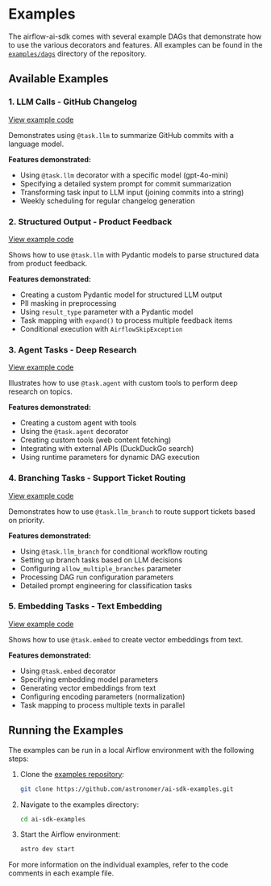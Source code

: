 # Examples

The airflow-ai-sdk comes with several example DAGs that demonstrate how to use the various decorators and features. All examples can be found in the [`examples/dags`](https://github.com/astronomer/airflow-ai-sdk/tree/main/examples/dags) directory of the repository.

## Available Examples

### 1. LLM Calls - GitHub Changelog

[View example code](https://github.com/astronomer/airflow-ai-sdk/blob/main/examples/dags/github_changelog.py)

Demonstrates using `@task.llm` to summarize GitHub commits with a language model.

**Features demonstrated:**
- Using `@task.llm` decorator with a specific model (gpt-4o-mini)
- Specifying a detailed system prompt for commit summarization
- Transforming task input to LLM input (joining commits into a string)
- Weekly scheduling for regular changelog generation

### 2. Structured Output - Product Feedback

[View example code](https://github.com/astronomer/airflow-ai-sdk/blob/main/examples/dags/product_feedback_summarization.py)

Shows how to use `@task.llm` with Pydantic models to parse structured data from product feedback.

**Features demonstrated:**
- Creating a custom Pydantic model for structured LLM output
- PII masking in preprocessing
- Using `result_type` parameter with a Pydantic model
- Task mapping with `expand()` to process multiple feedback items
- Conditional execution with `AirflowSkipException`

### 3. Agent Tasks - Deep Research

[View example code](https://github.com/astronomer/airflow-ai-sdk/blob/main/examples/dags/deep_research.py)

Illustrates how to use `@task.agent` with custom tools to perform deep research on topics.

**Features demonstrated:**
- Creating a custom agent with tools
- Using the `@task.agent` decorator
- Creating custom tools (web content fetching)
- Integrating with external APIs (DuckDuckGo search)
- Using runtime parameters for dynamic DAG execution

### 4. Branching Tasks - Support Ticket Routing

[View example code](https://github.com/astronomer/airflow-ai-sdk/blob/main/examples/dags/support_ticket_routing.py)

Demonstrates how to use `@task.llm_branch` to route support tickets based on priority.

**Features demonstrated:**
- Using `@task.llm_branch` for conditional workflow routing
- Setting up branch tasks based on LLM decisions
- Configuring `allow_multiple_branches` parameter
- Processing DAG run configuration parameters
- Detailed prompt engineering for classification tasks

### 5. Embedding Tasks - Text Embedding

[View example code](https://github.com/astronomer/airflow-ai-sdk/blob/main/examples/dags/text_embedding.py)

Shows how to use `@task.embed` to create vector embeddings from text.

**Features demonstrated:**
- Using `@task.embed` decorator
- Specifying embedding model parameters
- Generating vector embeddings from text
- Configuring encoding parameters (normalization)
- Task mapping to process multiple texts in parallel

## Running the Examples

The examples can be run in a local Airflow environment with the following steps:

1. Clone the [examples repository](https://github.com/astronomer/ai-sdk-examples):
   ```bash
   git clone https://github.com/astronomer/ai-sdk-examples.git
   ```

2. Navigate to the examples directory:
   ```bash
   cd ai-sdk-examples
   ```

3. Start the Airflow environment:
   ```bash
   astro dev start
   ```

For more information on the individual examples, refer to the code comments in each example file.
